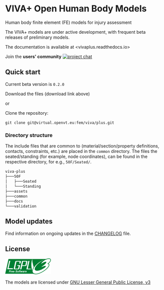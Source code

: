 # VIVA+ Open Human Body Models

Human body finite element (FE) models for injury assessment

The VIVA+ models are under active development, with frequent beta releases of preliminary models.

The documentation is available at <vivaplus.readthedocs.io>

Join the **users' community** [![project chat](https://img.shields.io/badge/zulip-join_chat-brightgreen.svg)](https://vivaplus.zulipchat.com)

## Quick start

Current beta version is `0.2.0`

Download the files (download link above)

or

Clone the repository:

```
git clone git@virtual.openvt.eu:fem/viva/plus.git
```

### Directory structure

The include files that are common to  (material/section/property definitions, contacts, constraints, etc.) are placed in the `common` directory. The files the seated/standing (for example, node coordinates), can be found in the respective directory, for e.g., `50F/Seated/`.

```
viva-plus
├───50F
│   ├───Seated
│   └───Standing
├───assets
├───common
├───docs
└───validation
```

## Model updates

Find information on ongoing updates in the [CHANGELOG](CHANGELOG.md) file.

## License

![LGPLv3)](docs/images/lgplv3.png)

The models are licensed under [GNU Lesser General Public License, v3](https://www.gnu.org/licenses/lgpl-3.0-standalone.html)
